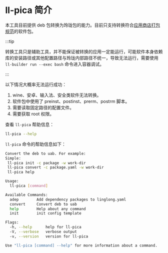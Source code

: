 # ll-pica 简介

本工具目前提供 deb 包转换为玲珑包的能力。目前只支持转换符合[应用商店打包规范](https://doc.chinauos.com/content/M7kCi3QB_uwzIp6HyF5J)的软件包。

:::tip

转换工具只是辅助工具，并不能保证被转换的应用一定能运行，可能软件本身依赖库的安装路径或其他配置路径与玲珑内部路径不统一，导致无法运行，需要使用 `ll-builder run --exec bash` 命令进入容器调试。

:::

以下情况大概率无法运行成功：

1. wine、安卓、输入法、安全类软件无法转换。
2. 软件包中使用了 preinst、postinst、prerm、postrm 脚本。
3. 需要读取固定路径的配置文件。
4. 需要获取 root 权限。

查看 `ll-pica` 帮助信息：

```bash
ll-pica --help
```

`ll-pica` 命令的帮助信息如下：

```bash
Convert the deb to uab. For example:
Simple:
 ll-pica init -c package -w work-dir
 ll-pica convert -c package.yaml -w work-dir
 ll-pica help

Usage:
  ll-pica [command]

Available Commands:
  adep        Add dependency packages to linglong.yaml
  convert     Convert deb to uab
  help        Help about any command
  init        init config template

Flags:
  -h, --help      help for ll-pica
  -V, --verbose   verbose output
  -v, --version   version for ll-pica

Use "ll-pica [command] --help" for more information about a command.
```
